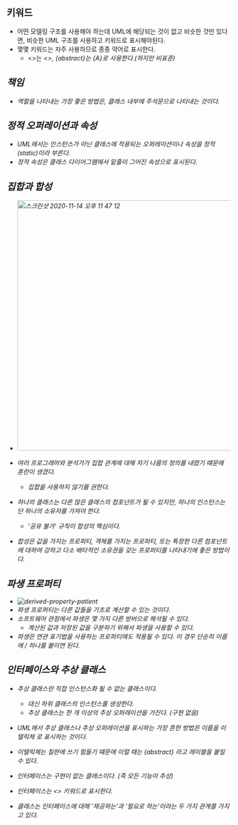 ## 키워드
- 어떤 모델링 구조를 사용해야 하는데 UML에 해당되는 것이 없고 비슷한 것만 있다면, 비슷한 UML 구조를 사용하고 키워드로 표시해야된다.
- 몇몇 키워드는 자주 사용하므로 종종 약어로 표시한다.
  - <<interface>>는 <<I>>, {abstract}는 {A}로 사용한다.(하지만 비표준)

## 책임
- 역할을 나타내는 가장 좋은 방법은, 클래스 내부에 주석문으로 나타내는 것이다.

## 정적 오퍼레이션과 속성
- UML에서는 인스턴스가 아닌 클래스에 적용되는 오퍼레이션이나 속성을 정적(static)이라 부른다.
- 정적 속성은 클래스 다이어그램에서 밑줄이 그어진 속성으로 표시된다.

## 집합과 합성
- <img width="562" alt="스크린샷 2020-11-14 오후 11 47 12" src="https://user-images.githubusercontent.com/7076334/99149819-bf0a2480-26d3-11eb-8bac-06f58ec69d10.png">

- 여러 프로그래머와 분석가가 집합 관계에 대해 자기 나름의 정의를 내렸기 떄문에 혼란이 생겼다.
  - 집합을 사용하지 않기를 권한다.
  
- 하나의 클래스는 다른 많은 클래스의 컴포넌트가 될 수 있지만, 하나의 인스턴스는 단 하나의 소유자를 가져야 한다.
  - '공유 불가' 규칙이 합성의 핵심이다.
- 합성은 값을 가지는 프로퍼티, 객체를 가지는 프로퍼티, 또는 특정한 다른 컴포넌트에 대하여 강하고 다소 배타적인 소유권을 갖는 프로퍼티를 나타내기에 좋은 방법이다.

## 파생 프로퍼티
- ![derived-property-patient](https://user-images.githubusercontent.com/7076334/99908720-7f70b780-2d27-11eb-97ed-7c5bfd770cd2.png)
- 파생 프로퍼티는 다른 값들을 기초로 계산할 수 있는 것이다.
- 소프트웨어 관점에서 파생은 몇 가지 다른 방버으로 해석될 수 있다.
  - 계산된 값과 저장된 값을 구분하기 위해서 파생을 사용할 수 있다. 
- 파생은 연관 표기법을 사용하는 프로퍼티에도 적용될 수 있다. 이 경우 단순히 이름에 / 하나를 붙이면 된다.

## 인터페이스와 추상 클래스
- 추상 클래스란 직접 인스턴스화 될 수 없는 클래스이다. 
  - 대신 하위 클래스의 인스턴스를 생성한다.
  - 추상 클래스는 한 개 이상의 추상 오퍼레이션을 가진다. (구현 없음)
- UML에서 추상 클래스나 추상 오퍼레이션을 표시하는 가장 흔한 방법은 이름을 *이텔릭체* 로 표시하는 것이다.
- 이텔릭체는 칠판에 쓰기 힘들기 떄문에 이럴 때는 {abstract} 라고 레이블을 붙일 수 있다.

- 인터페이스는 구현이 없는 클래스이다. (즉 모든 기능이 추상)
- 인터페이스는 <<interface>> 키워드로 표시한다.
- 클래스는 인터페이스에 대해 '제공하는'과 '필요로 하는'이라는 두 가지 관계를 가지고 있다.
  
